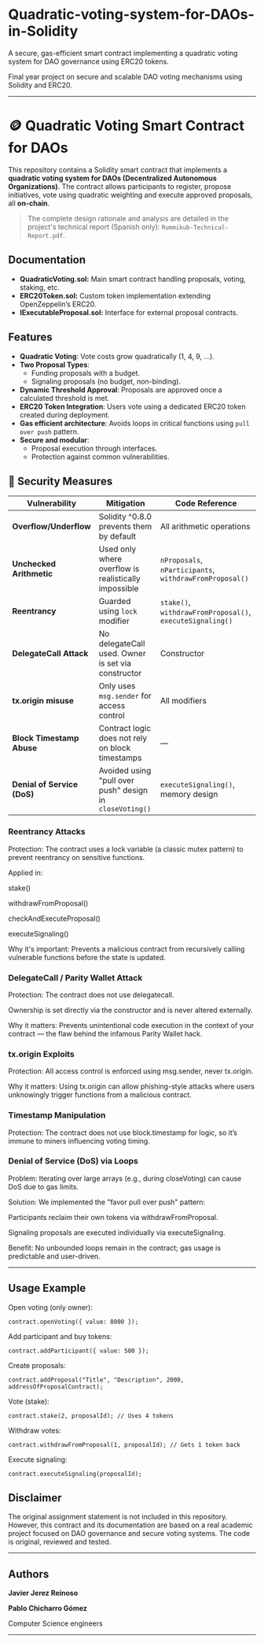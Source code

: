 # Quadratic-voting-system-for-DAOs-in-Solidity
A secure, gas-efficient smart contract implementing a quadratic voting system for DAO governance using ERC20 tokens.

Final year project on secure and scalable DAO voting mechanisms using Solidity and ERC20.

---

# 🪙 Quadratic Voting Smart Contract for DAOs

This repository contains a Solidity smart contract that implements a **quadratic voting system for DAOs (Decentralized Autonomous Organizations)**. The contract allows participants to register, propose initiatives, vote using quadratic weighting and execute approved proposals, all **on-chain**.

> The complete design rationale and analysis are detailed in the project's technical report (Spanish only): `Rummikub-Technical-Report.pdf`.

## Documentation
- **QuadraticVoting.sol:** Main smart contract handling proposals, voting, staking, etc.
- **ERC20Token.sol:** Custom token implementation extending OpenZeppelin’s ERC20.
- **IExecutableProposal.sol:** Interface for external proposal contracts.

## Features

- **Quadratic Voting**: Vote costs grow quadratically (1, 4, 9, ...).
- **Two Proposal Types**:
  - Funding proposals with a budget.
  - Signaling proposals (no budget, non-binding).
- **Dynamic Threshold Approval**: Proposals are approved once a calculated threshold is met.
- **ERC20 Token Integration**: Users vote using a dedicated ERC20 token created during deployment.
- **Gas efficient architecture**: Avoids loops in critical functions using `pull over push` pattern.
- **Secure and modular**:
  - Proposal execution through interfaces.
  - Protection against common vulnerabilities.

## 🔐 Security Measures

| Vulnerability                | Mitigation                                                                 | Code Reference                                       |
|-----------------------------|----------------------------------------------------------------------------|------------------------------------------------------|
| **Overflow/Underflow**      | Solidity ^0.8.0 prevents them by default                                   | All arithmetic operations                            |
| **Unchecked Arithmetic**    | Used only where overflow is realistically impossible                       | `nProposals`, `nParticipants`, `withdrawFromProposal()` |
| **Reentrancy**              | Guarded using `lock` modifier                                              | `stake()`, `withdrawFromProposal()`, `executeSignaling()` |
| **DelegateCall Attack**     | No delegateCall used. Owner is set via constructor                         | Constructor                                          |
| **tx.origin misuse**        | Only uses `msg.sender` for access control                                  | All modifiers                                        |
| **Block Timestamp Abuse**   | Contract logic does not rely on block timestamps                           | —                                                    |
| **Denial of Service (DoS)** | Avoided using "pull over push" design in `closeVoting()`                   | `executeSignaling()`, memory design                  |

### Reentrancy Attacks
Protection: The contract uses a lock variable (a classic mutex pattern) to prevent reentrancy on sensitive functions.

Applied in:

stake()

withdrawFromProposal()

checkAndExecuteProposal()

executeSignaling()

Why it's important: Prevents a malicious contract from recursively calling vulnerable functions before the state is updated.

### DelegateCall / Parity Wallet Attack
Protection: The contract does not use delegatecall.

Ownership is set directly via the constructor and is never altered externally.

Why it matters: Prevents unintentional code execution in the context of your contract — the flaw behind the infamous Parity Wallet hack.

### tx.origin Exploits
Protection: All access control is enforced using msg.sender, never tx.origin.

Why it matters: Using tx.origin can allow phishing-style attacks where users unknowingly trigger functions from a malicious contract.

### Timestamp Manipulation
Protection: The contract does not use block.timestamp for logic, so it’s immune to miners influencing voting timing.

### Denial of Service (DoS) via Loops
Problem: Iterating over large arrays (e.g., during closeVoting) can cause DoS due to gas limits.

Solution: We implemented the "favor pull over push" pattern:

Participants reclaim their own tokens via withdrawFromProposal.

Signaling proposals are executed individually via executeSignaling.

Benefit: No unbounded loops remain in the contract; gas usage is predictable and user-driven.

---

## Usage Example

Open voting (only owner):
```
contract.openVoting({ value: 8000 });
```

Add participant and buy tokens:
```
contract.addParticipant({ value: 500 });
```

Create proposals:
```
contract.addProposal("Title", "Description", 2000, addressOfProposalContract);
```

Vote (stake):
```
contract.stake(2, proposalId); // Uses 4 tokens
```

Withdraw votes:
```
contract.withdrawFromProposal(1, proposalId); // Gets 1 token back
```

Execute signaling:
```
contract.executeSignaling(proposalId);
```


## Disclaimer

The original assignment statement is not included in this repository. However, this contract and its documentation are based on a real academic project focused on DAO governance and secure voting systems. The code is original, reviewed and tested.

---

## Authors
**Javier Jerez Reinoso**

**Pablo Chicharro Gómez**

Computer Science engineers

---
